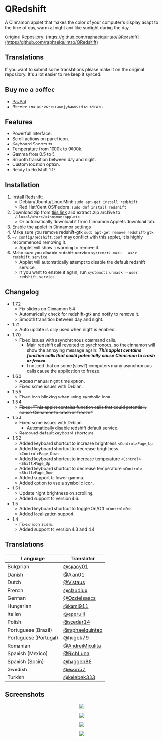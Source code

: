 QRedshift
===
A Cinnamon applet that makes the color of your computer's display adapt to the time of day, warm at night and like sunlight during the day.

Original Repository: [https://github.com/raphaelquintao/QRedshift](https://github.com/raphaelquintao/QRedshift)

## Translations
If you want to submit some translations please make it on the original repository. It's a lot easier to me keep it synced.

## Buy me a coffee
 - [PayPal](https://www.paypal.com/cgi-bin/webscr?cmd=_s-xclick&hosted_button_id=ZLHQD3GQ5YNR6&source=url)
 - Bitcoin: `1NaiaFcVGrrMs9amjyb4aVV1dJoLfdKe3Q`

## Features
* Powerfull Interface.
* Scroll actions on panel icon.
* Keyboard Shortcuts.
* Temperature from 1000k to 9000k.
* Gamma from 0.5 to 5.
* Smooth transition between day and night.
* Custom location option.
* Ready to Redshift 1.12

## Installation
1. Install Redshift:
    - Debian/Ubuntu/Linux Mint: `sudo apt-get install redshift`
    - Red Hat/Cent OS/Fedora: `sudo dnf install redshift`
2. Download zip from [this link](https://cinnamon-spices.linuxmint.com/files/applets/qredshift@quintao.zip) and extract .zip archive to `~/.local/share/cinnamon/applets`
    - Or automatically download it from Cinnamon Applets download tab.
3. Enable the applet in Cinnamon settings
4. Make sure you remove redshift-gtk `sudo apt-get remove redshift-gtk`
5. `~/.config/redshift.conf` may conflict with this applet, it is highly recommended removing it.
    - Applet will show a warning to remove it.
6. Make sure you disable redshift service `systemctl mask --user redshift.service`
    - Applet will automatically attempt to disable the default redshift service.
    - If you want to enable it again, run `systemctl unmask --user redshift.service`

## Changelog
* 1.7.2
    - Fix sliders on Cinnamon 5.4
    - Automatically check for redshift-gtk and notify to remove it.
    - Smooth transition between day and night.
* 1.7.1
    - Auto update is only used when night is enabled.
* 1.7.0
    - Fixed issues with asynchronous command calls.
        - Main redshift call reverted to synchronous, so the cinnamon will show the annoying message again: ***This applet contains function calls that could potentially cause Cinnamon to crash or freeze***.
        - I noticed that on some (slow?) computers many asynchronous calls cause the application to freeze.
* 1.6.0
    - Added manual night time option.
    - Fixed some issues with Debian.
* 1.5.5
    - Fixed icon blinking when using symbolic icon.
* 1.5.4
    - ~~Fixed: "This applet contains function calls that could potentially cause Cinnamon to crash or freeze."~~
* 1.5.3
    - Fixed some issues with Debian.
        - Automatically disable redshift default service.
    - Removed default keyboard shortcuts.
* 1.5.2
    - Added keyboard shortcut to increase brightness `<Control>Page_Up`
    - Added keyboard shortcut to decrease brightness `<Control>Page_Down`
    - Added keyboard shortcut to increase temperature `<Control><Shift>Page_Up`
    - Added keyboard shortcut to decrease temperature `<Control><Shift>Page_Down`
    - Added support to lower gamma.
    - Added option to use a symbolic icon.
* 1.5.1
    - Update night brightness on scrolling.
    - Added support to version 4.6.
* 1.5
    - Added keyboard shortcut to toggle On/Off `<Control>End`
    - Added localization support.
* 1.4
    - Fixed icon scale.
    - Added support to version 4.3 and 4.4

## Translations
| Language              | Translator                                                                                                        |
|-----------------------|-------------------------------------------------------------------------------------------------------------------|
| Bulgarian             | <a href="https://github.com/spacy01" target="_blank" title="@spacy01 on Github">@spacy01</a>                      |
| Danish                | <a href="https://github.com/Alan01" target="_blank" title="@Alan01 on Github">@Alan01</a>                         |
| Dutch                 | <a href="https://github.com/Vistaus" target="_blank" title="@Vistaus on Github">@Vistaus</a>                      |
| French                | <a href="https://github.com/claudiux" target="_blank" title="@claudiux on Github">@claudiux</a>                   |
| German                | <a href="https://github.com/OzzieIsaacs" target="_blank" title="@OzzieIsaacs on Github">@OzzieIsaacs</a>          |
| Hungarian             | <a href="https://github.com/kami911" target="_blank" title="@kami911 on Github">@kami911</a>                      |
| Italian               | <a href="https://github.com/eperulli" target="_blank" title="@eperulli on Github">@eperulli</a>                   |
| Polish                | <a href="https://github.com/szedar14" target="_blank" title="@szedar14 on Github">@szedar14</a>                   |
| Portuguese (Brazil)   | <a href="https://github.com/raphaelquintao" target="_blank" title="@raphaelquintao on Github">@raphaelquintao</a> |
| Portuguese (Portugal) | <a href="https://github.com/hugok79" target="_blank" title="@hugok79 on Github">@hugok79</a>                      |
| Romanian              | <a href="https://github.com/AndreiMiculita" target="_blank" title="@AndreiMiculita on Github">@AndreiMiculita</a> |
| Spanish (Mexico)      | <a href="https://github.com/RichLuna" target="_blank" title="@RichLuna on Github">@RichLuna</a>                   |
| Spanish (Spain)       | <a href="https://github.com/haggen88" target="_blank" title="@haggen88 on Github">@haggen88</a>                   |
| Swedish               | <a href="https://github.com/eson57" target="_blank" title="@eson57 on Github">@eson57</a>                         |
| Turkish               | <a href="https://github.com/kelebek333" target="_blank" title="@kelebek333 on Github">@kelebek333</a>             |

## Screenshots
<span style="display:block; text-align:center">

![](https://raw.githubusercontent.com/raphaelquintao/QRedshift/master/screenshot.png)

![](https://raw.githubusercontent.com/raphaelquintao/QRedshift/master/screenshots/screenshot1.png)

![](https://raw.githubusercontent.com/raphaelquintao/QRedshift/master/screenshots/screenshot2.png)

![](https://raw.githubusercontent.com/raphaelquintao/QRedshift/master/screenshots/screenshot3.png)

</span>
